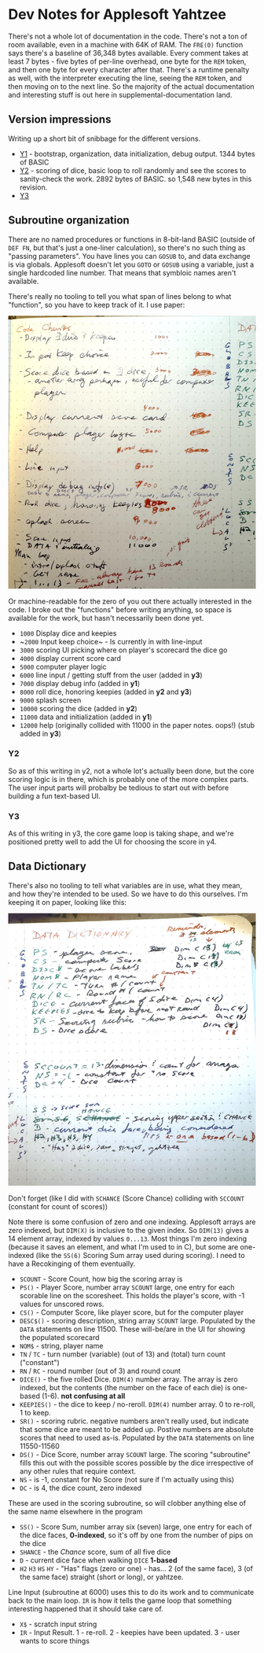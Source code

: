# Dev Notes for Applesoft Yahtzee

There's not a whole lot of documentation in the code.  There's not a
ton of room available, even in a machine with 64K of RAM.  The
`FRE(0)` function says there's a baseline of 36,348 bytes available.
Every comment takes at least 7 bytes - five bytes of per-line
overhead, one byte for the `REM` token, and then one byte for every
character after that.  There's a runtime penalty as well, with the
interpreter executing the line, seeing the `REM` token, and then
moving on to the next line. So the majority of the actual documentation and
interesting stuff is out here in supplemental-documentation land.

## Version impressions

Writing up a short bit of snibbage for the different versions.

* [Y1](impressions/y1.md) - bootstrap, organization, data initialization, debug output.  1344 bytes of BASIC
* [Y2](impressions/y2.md) - scoring of dice, basic loop to roll randomly and see the scores to sanity-check the work.  2892 bytes of BASIC.  so 1,548 new bytes in this revision.
* [Y3](impressions/y3.md)


## Subroutine organization

There are no named procedures or functions in 8-bit-land BASIC
(outside of `DEF FN`, but that's just a one-liner calculation), so
there's no such thing as "passing parameters".  You have lines you can
`GOSUB` to, and data exchange is via globals.  Applesoft doesn't let you
`GOTO` or `GOSUB` using a variable, just a single hardcoded line number. 
That means that symbloic names aren't available.

There's really no tooling to tell you what span of lines belong to what "function",
so you have to keep track of it.  I use paper:

![](assets/code-organization.jpg)

Or machine-readable for the zero of you out there actually interested in the code. 
I broke out the "functions" before writing anything, so space is available for the
work, but hasn't necessarily been done yet.

* `1000` Display dice and keepies
* ~`2000` Input keep choice~ - Is currently in with line-input
* `3000` scoring UI picking where on player's scorecard the dice go
* `4000` display current score card
* `5000` computer player logic
* `6000` line input / getting stuff from the user (added in **y3**)
* `7000` display debug info (added in **y1**)
* `8000` roll dice, honoring keepies (added in **y2** and **y3**)
* `9000` splash screen
* `10000` scoring the dice (added in **y2**)
* `11000` data and initialization (added in **y1**)
* `12000` help (originally collided with 11000 in the paper notes. oops!) (stub added in **y3**)

### Y2

So as of this writing in y2, not a whole lot's actually been done, but the core 
scoring logic is in there, which is probably one of the more complex parts.  The
user input parts will probalby be tedious to start out with before building a 
fun text-based UI.

### Y3

As of this writing in y3, the core game loop is taking shape, and we're positioned
pretty well to add the UI for choosing the score in y4.


## Data Dictionary

There's also no tooling to tell what variables are in use, what they mean, and how
they're intended to be used.  So we have to do this ourselves.  I'm keeping it on paper,
looking like this:

![](assets/data-dictionary.jpg)

Don't forget (like I did with `SCHANCE` (Score Chance) colliding with `SCCOUNT` (constant
for count of scores))

Note there is some confusion of zero and one indexing.  Applesoft arrays are zero indexed,
but `DIM(X)` is inclusive to the given index.  So `DIM(13)` gives a 14 element array, 
indexed by values `0...13`.  Most things I'm zero indexing (because it saves an element,
and what I'm used to in C), but some are one-indexed (like the `SS(6)` Scoring Sum 
array used during scoring).  I need to have a Recokinging of them eventually.

* `SCOUNT` - Score Count, how big the scoring array is 
* `PS()` - Player Score, number array `SCOUNT` large, one entry for each scorable line on the scoresheet.  This holds the player's score, with -1 values for unscored rows.
* `CS()` - Computer Score, like player score, but for the computer player
* `DESC$()` - scoring description, string array `SCOUNT` large. Populated by the `DATA` statements on line 11500. These will-be/are in the UI for showing the populated scorecard
* `NOM$` - string, player name
* `TN` / `TC` - turn number (variable) (out of 13) and (total) turn count ("constant")
* `RN` / `RC` - round number (out of 3) and round count
* `DICE()` - the five rolled Dice.  `DIM(4)` number array.  The array is zero indexed, but the contents (the number on the face of each die) is one-based (1-6). **not confusing at all**
* `KEEPIES()` - the dice to keep / no-reroll.  `DIM(4)` number array.  0 to re-roll, 1 to keep.
* `SR()` - scoring rubric. negative numbers aren't really used, but indicate that some dice are meant to be added up. Postive numbers are absolute scores that need to used as-is.  Populated by the `DATA` statements on line 11550-11560
* `DS()` - Dice Score, number array `SCOUNT` large.  The scoring "subroutine" fills this out with the possible scores possible by the dice irrespective of any other rules that require context.
* `NS` - is -1, constant for No Score (not sure if I'm actually using this)
* `DC` - is 4, the dice count, zero indexed

These are used in the scoring subroutine, so will clobber anything else of the same name elsewhere in the program

* `SS()` - Score Sum, number array six (seven) large, one entry for each of the dice faces, **0-indexed**, so it's off by one from the number of pips on the dice
* `SHANCE` - the *Chance* score, sum of all five dice
* `D` - current dice face when walking `DICE`  **1-based**
* `H2` `H3` `HS` `HY` - "Has" flags (zero or one) - has... 2 (of the same face), 3 (of the same face) straight (short or long), or yahtzee.

Line Input (subroutine at 6000) uses this to do its work and to
communicate back to the main loop.  `IR` is how it tells the game loop
that something interesting happened that it should take care of.

* `X$` - scratch input string
* `IR` - Input Result.  1 - re-roll.  2 - keepies have been updated.  3 - user wants to score things

